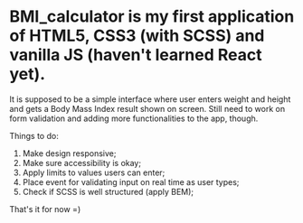 # BMI_calculator is my first application of HTML5, CSS3 (with SCSS) and vanilla JS (haven't learned React yet).
It is supposed to be a simple interface where user enters weight and height and gets a Body Mass Index result shown on screen.
Still need to work on form validation and adding more functionalities to the app, though.

Things to do:
1. Make design responsive;
2. Make sure accessibility is okay;
3. Apply limits to values users can enter;
4. Place event for validating input on real time as user types;
5. Check if SCSS is well structured (apply BEM);

That's it for now =)
